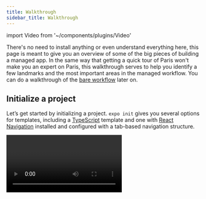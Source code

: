 ```yaml
---
title: Walkthrough
sidebar_title: Walkthrough
---
```


import Video from '~/components/plugins/Video'

There's no need to install anything or even understand everything here, this page is meant to give you an overview of some of the big pieces of building a managed app. In the same way that getting a quick tour of Paris won't make you an expert on Paris, this walkthrough serves to help you identify a few landmarks and the most important areas in the managed workflow. You can do a walkthrough of the [bare workflow](../../bare/exploring-bare-workflow/) later on.

## Initialize a project

Let’s get started by initializing a project. `expo init` gives you several options for templates, including a [TypeScript](https://www.typescriptlang.org/) template and one with [React Navigation](https://reactnavigation.org/) installed and configured with a tab-based navigation structure.

<Video file="exploring-managed/init.mp4" spaceAfter={30} />

> _Note: You may see several `peerDependencies` warnings when installing the dependencies for a new project. These are caused by some external packages having overly strict or unnecessary dependencies, and it's a work in progress to clean them up. They won't cause any harm to your project._

## Start the project

Now we just run `yarn start` (or `npm start` if you prefer that package manager) in the project directory, which delegates to `expo start`. You can also run `expo start` if you prefer! It doesn't matter at all, pick one and go with it.

<Video file="exploring-managed/start.mp4" spaceAfter />

## Open the project with the Expo client app on iOS or Android, or in your web browser

To run the app we don’t need to build any native code because it runs in the [Expo client](https://expo.io/tools#client), and the CLI will automatically install it for us in the [iOS simulator](../../workflow/ios-simulator/) or on any connected [Android emulator](../../workflow/android-studio-emulator/) or device. You can also download it from the App Store and Play Store.

<Video file="exploring-managed/open.mp4" />

<!-- The Expo client asks the server you started with `expo start` for a copy of your project (via localhost, LAN, or a tunnel), downloads it, and runs it. You can take advantage of various development tools such as [debugging](../../workflow/debugging/), [streaming device logs](../../workflow/logging/), and inspecting elements. -->

If you close the `expo-cli` or turn off your computer, you won't be able to access the app from your device anymore. We'll see how you can make it always available later on.

## Use the Expo SDK and community standard native libraries to build out native features

Let's scroll through the [API Reference](/versions/latest/) to find packages that provide the capabilities that we need. If we know right away that the Expo SDK doesn’t have the necessary native APIs built-in, then we should probably eject or re-initialize with the bare workflow template.

Let's say we had mockups for our app that look like the following:

<div style={{flex: 1, display: 'flex', alignItems: 'center', justifyContent: 'center', marginBottom: 10}}>
<img src="/static/images/exploring-managed/mockups.png" alt="Mockups of app screens" />
</div>

> _Note: These are actually screenshots from [Sindre Sorhus'](https://github.com/sindresorhus) open source app [Blear](https://sindresorhus.com/blear), but let's pretend they are mockups for the sake of demonstration._

We can tell from looking at the mockups that we’ll need a camera, access to permissions, some way to apply effects to an image, and a way to access the device media library to select images and to save images to an album. We can find equivalents for this by scrolling through the API reference.

<Video file="exploring-managed/search.mp4" />

We have to start somewhere so let’s start with the `ImagePicker`. There’s a runnable example of it on the documentation page so let’s just copy that to get something running. Before pasting it into our app we will install all of the examples’ dependencies using `expo install`. `expo install` is a wrapper around npm and yarn to ensure that the version of the Expo SDK and React Native community packages that you install are compatible with your app. When we paste the code in, the app will reload and we now have a working image picker.

<Video file="exploring-managed/picker.mp4" />

At the risk of evoking the [How To Draw an Owl meme](https://knowyourmeme.com/memes/how-to-draw-an-owl), let's jump right ahead to when the app is complete. To get from where we started to here you will need to read the React and React Native documentation as needed to build parts of your app, but that's too much to cover in this particular article. Find out about learning resources [here](../../next-steps/additional-resources/).

<Video file="exploring-managed/done.mp4" />

We can make a separate version of the app for web to just guide people to our app in the app stores, for when we have them up there. We can create a different entry point for the app by creating `App.web.js` and then build it there.

<Video file="exploring-managed/web.mp4" spaceAfter />

## Configure the app with `app.json`

In a managed app we don’t have the native iOS or Android projects to poke around and modify, this is managed by Expo for us. So when we want to change configuration like the icon and splash screen image we can use `app.json`.

<Video file="exploring-managed/config.mp4" spaceAfter />

## Publish and share your app

To share the app with teammates we can run `expo publish` and we’ll build the JavaScript bundle and upload all of the assets to a CDN. [Read more about publishing here](../../workflow/publishing/).

<Video file="exploring-managed/publish.mp4" spaceAfter={30} />

> _Note: Running `expo publish` will upload your app artifacts to Expo's CDN (powered by CloudFront). If you would rather host everything on your own servers, read about how to do this in [Hosting An App on Your Servers](../../distribution/hosting-your-app/)._

You may have noticed that when we ran `expo publish` the CLI warned us about optimizing assets. We can run `npx expo-optimize` to do this, and it’ll make our assets a bit more lean if possible. Republish after this to reap the rewards.

<Video file="exploring-managed/optimize.mp4" />

Upon publishing you are given a persistent URL that you can share with colleagues, in this case it was [https://expo.io/@notbrent/blearexp](https://expo.io/@notbrent/blearexp). This is determined by your Expo account username and the `slug` field in your project `app.json`.

On iOS, only you can open projects that you have built unless you have a [priority plan](https://expo.io/developer-services), in which case your teammates can open your projects as well. Another option to open any published managed app from within the Expo client is to do a custom build of the Expo iOS client. [Read more about that here](../../guides/adhoc-builds/).

## Building and deploying

### iOS and the Apple App Store

Before we run the build, we need to set a `bundleIdentifier` in `app.json` (["What does bundle identifier mean?"](https://stackoverflow.com/questions/11347470/what-does-bundle-identifier-mean-in-the-ios-project)).

<Video file="exploring-managed/bundleid.mp4" />

Now when we run `expo build:ios` it will kick off a build with the Expo build service. We will be prompted to enter our Apple developer credentials, and then we’ll just hit enter a couple of times to let Expo handle the distribution certificate, push key, and provisioning profile. You can also provide all of this yourself, which you might want to do if you are moving an existing app to the managed workflow. ([Concerned about security?](../../distribution/security/))

<Video file="exploring-managed/buildios.mp4" spaceAfter={30} />

> _Note: Running `expo build:[ios/android]` uses the Expo build service &mdash; if you would rather run builds on your own infrastructure, read about how to do this in [Building Standalone Apps on Your CI](../../distribution/turtle-cli/)_

Now you can use [Application Loader](https://help.apple.com/itc/apploader/) to upload the app to App Store Connect, but we find that it’s a bit easier to run `expo upload:ios` instead. Once it's up on App Store Connect, you'll have to do some manual work within their web interface. [Read more about deploying to app stores](../../distribution/app-stores/).

<Video file="exploring-managed/uploadios.mp4" spaceAfter />

### Android and the Google Play Store

Android builds follow a similar process to iOS builds, but we are going to restrict the permissions that we need here to just the ones we use in the app because Android permissions are more static than iOS. The Android equivalent of iOS' `bundleIdentifier` is `package`.

<Video file="exploring-managed/package.mp4" />

We’ll build an [Android App Bundle (`.aab`)](https://developer.android.com/platform/technology/app-bundle) here because we want a more lean binary for the Play Store, but if you want to install the binary on a local device for testing, leave out the `--app-bundle` flag and you’ll get a `.apk` file instead.

<Video file="exploring-managed/buildandroid.mp4" />

Now we need to create the app in the Google Play Console and upload it through the web interface manually. After the first time you have uploaded the app, subsequent uploads can be done with `expo upload:android`. [Read more about deploying to app stores](../../distribution/app-stores/).

### Building and deploying to the web

Run `expo build:web` then upload the `web-build` directory to any host capable of serving static files.

<Video file="exploring-managed/buildweb.mp4" spaceAfter />

## Updating the app over the air

Once your app is out for testing or on the stores you probably don’t want to have to repeat the process again to make some small changes. In this case, we noticed that we weren’t asking for camera roll permissions before saving the image, so if you tried to save an image before picking one from the camera roll then it wouldn’t work. To ship an update, we just need to run `expo publish` again.

<Video file="exploring-managed/update.mp4" />

When we built our Android app bundle above, we told it to point to a specific Android release channel ([learn more about release channels](../../distribution/release-channels/)). To publish an update to the Android app we then need to update that release channel too.

<Video file="exploring-managed/updatechannel.mp4" />

To determine the rules for when apps will download and apply these updates, [read about configuring OTA updates](../../guides/configuring-ota-updates/).

We frequently release updates to the [Expo SDK](/versions/latest/). If you decide to update your app to a newer version of our SDK, copies of the older version will continue to work fine. Users will download the newest copy that their client supports.

## Sending notifications

An [in-depth guide](../../push-notifications/overview/) to setting up push notifications end-to-end from your app to server is a good place to look for more information here. To quickly demonstrate how easy it is to get something simple wired up, without introducing any complexity of a server, take a look at how we can test out notifications using the [Push notifications tool](https://expo.io/notifications).

<Video file="exploring-managed/notify.mp4" />

## Up next

You are now, at a very high level, familiar with the steps you would go through to create an app with the Expo managed workflow.

Let's move on to [learn about the limitations](../../introduction/why-not-expo/).
